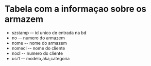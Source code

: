 # Tabela com a informaçao sobre os armazem

- szstamp -- id unico de entrada na bd
- no -- numero do armazem
- nome -- nome do armazem
- nomecl -- nome do cliente
- nocl -- numero do cliente
- usr1 -- modelo,aka,categoria
